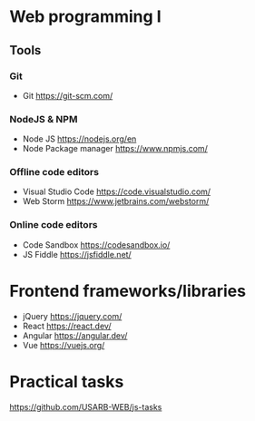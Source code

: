 # Web programming I 

## Tools
### Git
- Git https://git-scm.com/
### NodeJS & NPM
- Node JS https://nodejs.org/en
- Node Package manager https://www.npmjs.com/

### Offline code editors
- Visual Studio Code https://code.visualstudio.com/
- Web Storm https://www.jetbrains.com/webstorm/
### Online code editors
- Code Sandbox https://codesandbox.io/
- JS Fiddle https://jsfiddle.net/

# Frontend frameworks/libraries
- jQuery https://jquery.com/
- React https://react.dev/
- Angular https://angular.dev/
- Vue https://vuejs.org/

# Practical tasks
https://github.com/USARB-WEB/js-tasks